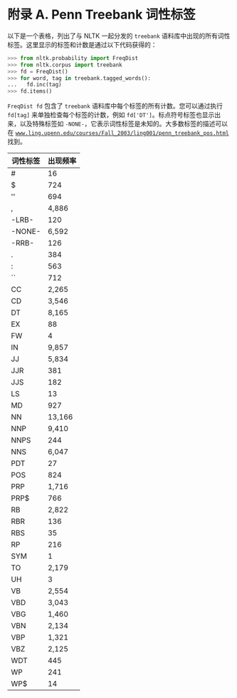 # 附录 A. Penn Treebank 词性标签

以下是一个表格，列出了与 NLTK 一起分发的 `treebank` 语料库中出现的所有词性标签。这里显示的标签和计数是通过以下代码获得的：

```py
>>> from nltk.probability import FreqDist
>>> from nltk.corpus import treebank
>>> fd = FreqDist()
>>> for word, tag in treebank.tagged_words():
...   fd.inc(tag)
>>> fd.items()
```

`FreqDist fd` 包含了 `treebank` 语料库中每个标签的所有计数。您可以通过执行 `fd[tag]` 来单独检查每个标签的计数，例如 `fd['DT']`。标点符号标签也显示出来，以及特殊标签如 `-NONE-`，它表示词性标签是未知的。大多数标签的描述可以在 [`www.ling.upenn.edu/courses/Fall_2003/ling001/penn_treebank_pos.html`](http://www.ling.upenn.edu/courses/Fall_2003/ling001/penn_treebank_pos.html) 找到。

| 词性标签 | 出现频率 |
| --- | --- |
| # | 16 |
| $ | 724 |
| '' | 694 |
| , | 4,886 |
| -LRB- | 120 |
| -NONE- | 6,592 |
| -RRB- | 126 |
| . | 384 |
| : | 563 |
| `` | 712 |
| CC | 2,265 |
| CD | 3,546 |
| DT | 8,165 |
| EX | 88 |
| FW | 4 |
| IN | 9,857 |
| JJ | 5,834 |
| JJR | 381 |
| JJS | 182 |
| LS | 13 |
| MD | 927 |
| NN | 13,166 |
| NNP | 9,410 |
| NNPS | 244 |
| NNS | 6,047 |
| PDT | 27 |
| POS | 824 |
| PRP | 1,716 |
| PRP$ | 766 |
| RB | 2,822 |
| RBR | 136 |
| RBS | 35 |
| RP | 216 |
| SYM | 1 |
| TO | 2,179 |
| UH | 3 |
| VB | 2,554 |
| VBD | 3,043 |
| VBG | 1,460 |
| VBN | 2,134 |
| VBP | 1,321 |
| VBZ | 2,125 |
| WDT | 445 |
| WP | 241 |
| WP$ | 14 |
